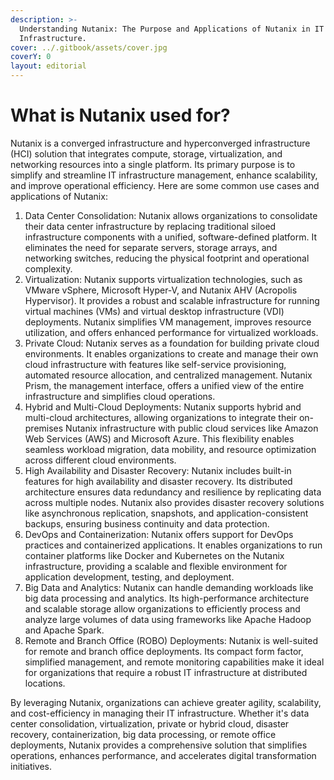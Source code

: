 ```yaml
---
description: >-
  Understanding Nutanix: The Purpose and Applications of Nutanix in IT
  Infrastructure.
cover: ../.gitbook/assets/cover.jpg
coverY: 0
layout: editorial
---
```


# What is Nutanix used for?

Nutanix is a converged infrastructure and hyperconverged infrastructure (HCI) solution that integrates compute, storage, virtualization, and networking resources into a single platform. Its primary purpose is to simplify and streamline IT infrastructure management, enhance scalability, and improve operational efficiency. Here are some common use cases and applications of Nutanix:

1. Data Center Consolidation: Nutanix allows organizations to consolidate their data center infrastructure by replacing traditional siloed infrastructure components with a unified, software-defined platform. It eliminates the need for separate servers, storage arrays, and networking switches, reducing the physical footprint and operational complexity.
2. Virtualization: Nutanix supports virtualization technologies, such as VMware vSphere, Microsoft Hyper-V, and Nutanix AHV (Acropolis Hypervisor). It provides a robust and scalable infrastructure for running virtual machines (VMs) and virtual desktop infrastructure (VDI) deployments. Nutanix simplifies VM management, improves resource utilization, and offers enhanced performance for virtualized workloads.
3. Private Cloud: Nutanix serves as a foundation for building private cloud environments. It enables organizations to create and manage their own cloud infrastructure with features like self-service provisioning, automated resource allocation, and centralized management. Nutanix Prism, the management interface, offers a unified view of the entire infrastructure and simplifies cloud operations.
4. Hybrid and Multi-Cloud Deployments: Nutanix supports hybrid and multi-cloud architectures, allowing organizations to integrate their on-premises Nutanix infrastructure with public cloud services like Amazon Web Services (AWS) and Microsoft Azure. This flexibility enables seamless workload migration, data mobility, and resource optimization across different cloud environments.
5. High Availability and Disaster Recovery: Nutanix includes built-in features for high availability and disaster recovery. Its distributed architecture ensures data redundancy and resilience by replicating data across multiple nodes. Nutanix also provides disaster recovery solutions like asynchronous replication, snapshots, and application-consistent backups, ensuring business continuity and data protection.
6. DevOps and Containerization: Nutanix offers support for DevOps practices and containerized applications. It enables organizations to run container platforms like Docker and Kubernetes on the Nutanix infrastructure, providing a scalable and flexible environment for application development, testing, and deployment.
7. Big Data and Analytics: Nutanix can handle demanding workloads like big data processing and analytics. Its high-performance architecture and scalable storage allow organizations to efficiently process and analyze large volumes of data using frameworks like Apache Hadoop and Apache Spark.
8. Remote and Branch Office (ROBO) Deployments: Nutanix is well-suited for remote and branch office deployments. Its compact form factor, simplified management, and remote monitoring capabilities make it ideal for organizations that require a robust IT infrastructure at distributed locations.

By leveraging Nutanix, organizations can achieve greater agility, scalability, and cost-efficiency in managing their IT infrastructure. Whether it's data center consolidation, virtualization, private or hybrid cloud, disaster recovery, containerization, big data processing, or remote office deployments, Nutanix provides a comprehensive solution that simplifies operations, enhances performance, and accelerates digital transformation initiatives.
